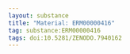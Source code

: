 ```yaml
---
layout: substance
title: "Material: ERM00000416"
tag: substance:ERM00000416
tags: doi:10.5281/ZENODO.7940162
---
```

